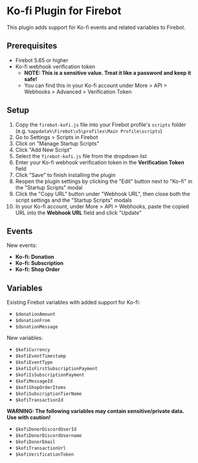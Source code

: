 # Ko-fi Plugin for Firebot

This plugin adds support for Ko-fi events and related variables to Firebot.

## Prerequisites
- Firebot 5.65 or higher
- Ko-fi webhook verification token
  - **NOTE: This is a sensitive value. Treat it like a password and keep it safe!**
  - You can find this in your Ko-fi account under More > API > Webhooks > Advanced > Verification Token

## Setup

1. Copy the `firebot-kofi.js` file into your Firebot profile's `scripts` folder (e.g. `%appdata%\Firebot\v5\profiles\Main Profile\scripts`)
2. Go to Settings > Scripts in Firebot
3. Click on "Manage Startup Scripts"
4. Click "Add New Script"
5. Select the `firebot-kofi.js` file from the dropdown list
6. Enter your Ko-fi webhook verification token in the **Verification Token** field
7. Click "Save" to finish installing the plugin
8. Reopen the plugin settings by clicking the "Edit" button next to "Ko-fi" in the "Startup Scripts" modal
9. Click the "Copy URL" button under "Webhook URL", then close both the script settings and the "Startup Scripts" modals
10. In your Ko-fi account, under More > API > Webhooks, paste the copied URL into the **Webhook URL** field and click "Update"

## Events

New events:
- **Ko-fi: Donation**
- **Ko-fi: Subscription**
- **Ko-fi: Shop Order**

## Variables

Existing Firebot variables with added support for Ko-fi:
- `$donationAmount`
- `$donationFrom`
- `$donationMessage`

New variables:
- `$kofiCurrency`
- `$kofiEventTimestamp`
- `$kofiEventType`
- `$kofiIsFirstSubscriptionPayment`
- `$kofiIsSubscriptionPayment`
- `$kofiMessageId`
- `$kofiShopOrderItems`
- `$kofiSubscriptionTierName`
- `$kofiTransactionId`

**WARNING: The following variables may contain sensitive/private data. Use with caution!**

- `$kofiDonorDiscordUserId`
- `$kofiDonorDiscordUsername`
- `$kofiDonorEmail`
- `$kofiTransactionUrl`
- `$kofiVerificationToken`